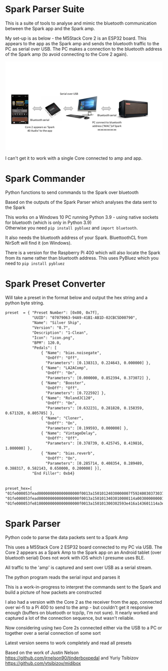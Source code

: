 # Spark Parser Suite

This is a suite of tools to analyse and mimic the bluetooth communication between the Spark app and the Spark amp.

My set-up is as below - the M5Stack Core 2 is an ESP32 board. This appears to the app as the Spark amp and sends the bluetooth traffic to the PC as serial over USB. The PC makes a connection to the bluetooth address of the Spark amp (to avoid connecting to the Core 2 again).

![Spark Connectivity](SparkConnectivity.jpg)

I can't get it to work with a single Core connected to amp and app.

# Spark Commander 

Python functions to send commands to the Spark over bluetooth

Based on the outputs of the Spark Parser which analyses the data sent to the Spark  

This works on a Windows 10 PC running Python 3.9 - using native sockets for bluetooth (which is only in Python 3.9)  
Otherwise you need ``` pip install pybluez ``` and ```import bluetooth```.

It also needs the bluetooth address of your Spark. BluettoothCL from NirSoft will find it (on Windows).

There is a version for the Raspberry Pi 400 which will also locate the Spark from its name rather than bluetooth address.  This uses PyBluez which you need to  ```pip install pybluez```   



# Spark Preset Converter

Will take a preset in the format below and output the hex string and a python byte string.

```
preset  = { "Preset Number": [0x00, 0x7f],
            "UUID": "07079063-94A9-41B1-AB1D-02CBC5D00790",
            "Name": "Silver Ship",
            "Version": "0.7",
            "Description": "1-Clean",
            "Icon": "icon.png",
            "BPM": 120.0,
            "Pedals": [
                { "Name": "bias.noisegate",
                  "OnOff": "Off",
                  "Parameters": [0.138313, 0.224643, 0.000000] },
                { "Name": "LA2AComp",
                  "OnOff": "On",
                  "Parameters": [0.000000, 0.852394, 0.373072] },
                { "Name": "Booster",
                  "OnOff": "Off",
                  "Parameters": [0.722592] },
                { "Name": "RolandJC120",
                  "OnOff": "On",
                  "Parameters": [0.632231, 0.281820, 0.158359, 0.671320, 0.805785] },
                { "Name": "Cloner",
                  "OnOff": "On",
                  "Parameters": [0.199593, 0.000000] },
                { "Name": "VintageDelay",
                  "OnOff": "Off",
                  "Parameters": [0.378739, 0.425745, 0.419816, 1.000000] },
                { "Name": "bias.reverb",
                  "OnOff": "On",
                  "Parameters": [0.285714, 0.408354, 0.289489, 0.388317, 0.582143, 0.650000, 0.200000] }],
            "End Filler": 0xb4}


preset_hex=[
"01fe000053fead000000000000000000f0013a15010124030000007f5924003037303739303600332d393441392d00343142312d41420031442d30324342004335443030373902302b53696c7665407220536869702308302e3727312d43106c65616e286963406f6e2e706e674a3242700000172e62006961732e6e6f6940736567617465424d1300114a3e0d210d6c01114a3e66080d5102114a0000000200284c41324143186f6d704313f7",
"01fe000053fead000000000000000000f0013a1501013403010000114a003000000001114a3f305a367e02114a3e093f034b27426f6f307374657242110073114a3f387b4a2b00526f6c616e644a304331323043150033114a3f215964012b114a3e104a360223114a3e22285d0333114a3f2b5b210463114a3f4e476d2640436c6f6e6572430d1200114a3e4c620c1b01114a00000002002c56696e746100676544656c61791b421400114af7",
"01fe000053fe81000000000000000000f0013a150101300302593e416a143601114a3e597b403602114a3e56721f1603114a3f000000012b626961732e7260657665726243171600114a3e12491b5601114a3e5113475602114a3e1437673603114a3e46517c0604114a3f1507530605114a3f2666666606114a3e4c4c4d0134f7",
```


# Spark Parser

Python code to parse the data packets sent to a Spark Amp

This uses a M5Stack Core 2 ESP32 board connected to my PC via USB.
The Core 2 appears as a Spark Amp to the Spark app on an Android tablet (over bluetooth serial)
Does not work with iOS which I presume uses BLE.

All traffic to the 'amp' is captured and sent over USB as a serial stream.

The python program reads the serial input and parses it

This is a work-in-progress to interpret the commands sent to the Spark and build a picture of how packets are constructed

I also had a version with the Core 2 as the receiver from the app, connected over wi-fi to a Pi 400 to send to the amp - but couldn't get it responsive enough (buffers on bluetooth or tcp/ip, I'm not sure). It nearly worked and captured a lot of the connection sequence, but wasn't reliable.

Now considering using two Core 2s connected either via the USB to a PC or together over a serial connection of some sort  

Latest version seems to work completely and read all presets


Based on the work of Justin Nelson https://github.com/jrnelson90/tinderboxpedal and Yuriy Tsibizov https://github.com/ytsibizov/midibox

